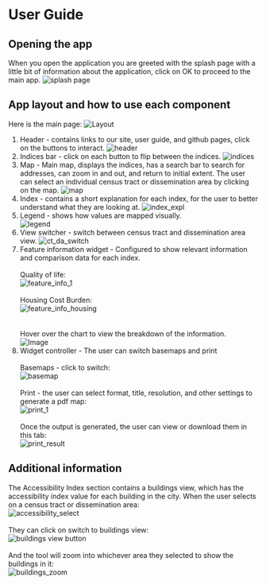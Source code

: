# User Guide

## Opening the app
When you open the application you are greeted with the splash page with a little bit of information about the application, click on OK to proceed to the main app.
![splash page](Images/splash-_page.png)

## App layout and how to use each component
Here is the main page:
![Layout](Images/full_page.png)

1. Header - contains links to our site, user guide, and github pages, click on the buttons to interact. ![header](Images/header.png) 
2. Indices bar - click on each button to flip between the indices. ![indices](Images/indices.png)
3. Map - Main map, displays the indices, has a search bar to search for addresses, can zoom in and out, and return to initial extent. The user can select an individual census tract or dissemination area by clicking on the map. ![map](Images/map.png)
4. Index - contains a short explanation for each index, for the user to better understand what they are looking at. ![index_expl](Images/index_explanation.png)
5. Legend - shows how values are mapped visually. <br>  ![legend](Images/legend.png)
6. View switcher - switch between census tract and dissemination area view.  ![ct_da_switch](Images/ct_da_switch.png)
7. Feature information widget - Configured to show relevant information and comparison data for each index. <br><br> Quality of life: <br> ![feature_info_1](Images/feature_info_1.png) <br><br> Housing Cost Burden: <br> ![feature_info_housing](Images/feature_info_2.png) <br><br>
<br> Hover over the chart to view the breakdown of the information. <br> ![Image](https://github.com/user-attachments/assets/de3d9d23-c990-4a61-b1d2-bea4210244bb)
8. Widget controller - The user can switch basemaps and print <br><br> Basemaps - click to switch: <br> ![basemap](Images/basemap.png) <br><br> Print - the user can select format, title, resolution, and other settings to generate a pdf map: <br> ![print_1](Images/print.png) <br><br> Once the output is generated, the user can view or download them in this tab: <br> ![print_result](Images/print_3.png)

## Additional information

The Accessibility Index section contains a buildings view, which has the accessibility index value for each building in the city. When the user selects on a census tract or dissemination area: <br> ![accessibility_select](Images/ai_select.png) <br><br> They can click on switch to buildings view:<br>![buildings view button](Images/buildings_1.png) <br><br> And the tool will zoom into whichever area they selected to show the buildings in it:<br> ![buildings_zoom](Images/buildings_2.png)  



